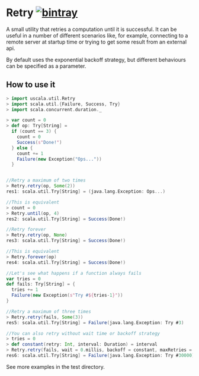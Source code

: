 # Retry [![bintray](https://api.bintray.com/packages/albertpastrana/maven/uscala-retry/images/download.svg) ](https://bintray.com/albertpastrana/maven/uscala-retry/_latestVersion)

A small utility that retries a computation until it is successful.
It can be useful in a number of different scenarios like, for
example, connecting to a remote server at startup time or trying
to get some result from an external api.

By default uses the exponential backoff strategy, but different
behaviours can be specified as a parameter.

## How to use it

```scala
> import uscala.util.Retry
> import scala.util.{Failure, Success, Try}
> import scala.concurrent.duration._

> var count = 0
> def op: Try[String] =
  if (count == 3) {
    count = 0
    Success(s"Done!")
  } else {
    count += 1
    Failure(new Exception("Ops..."))
  }


//Retry a maximum of two times
> Retry.retry(op, Some(2))
res1: scala.util.Try[String] = (java.lang.Exception: Ops...)

//This is equivalent
> count = 0
> Retry.until(op, 4)
res2: scala.util.Try[String] = Success(Done!)

//Retry forever
> Retry.retry(op, None)
res3: scala.util.Try[String] = Success(Done!)

//This is equivalent
> Retry.forever(op)
res4: scala.util.Try[String] = Success(Done!)

//Let's see what happens if a function always fails
var tries = 0
def fails: Try[String] = {
  tries += 1
  Failure(new Exception(s"Try #${tries-1}"))
}

//Retry a maximum of three times
> Retry.retry(fails, Some(3))
res5: scala.util.Try[String] = Failure(java.lang.Exception: Try #3)

//You can also retry without wait time or backoff strategy
> tries = 0
> def constant(retry: Int, interval: Duration) = interval
> Retry.retry(fails, wait = 0.millis, backoff = constant, maxRetries = Some(30000))
res6: scala.util.Try[String] = Failure(java.lang.Exception: Try #30000)

```

See more examples in the test directory.